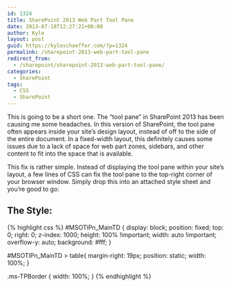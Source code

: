 ```yaml
---
id: 1324
title: SharePoint 2013 Web Part Tool Pane
date: 2013-07-18T12:27:21+00:00
author: Kyle
layout: post
guid: https://kyleschaeffer.com/?p=1324
permalink: /sharepoint-2013-web-part-tool-pane
redirect_from:
  - /sharepoint/sharepoint-2013-web-part-tool-pane/
categories:
  - SharePoint
tags:
  - CSS
  - SharePoint
---
```

This is going to be a short one. The “tool pane” in SharePoint 2013 has been causing me some headaches. In this version of SharePoint, the tool pane often appears inside your site’s design layout, instead of off to the side of the entire document. In a fixed-width layout, this definitely causes some issues due to a lack of space for web part zones, sidebars, and other content to fit into the space that is available.

This fix is rather simple. Instead of displaying the tool pane within your site’s layout, a few lines of CSS can fix the tool pane to the top-right corner of your browser window. Simply drop this into an attached style sheet and you’re good to go:

## The Style:

{% highlight css %}
#MSOTlPn_MainTD {
  display: block;
  position: fixed;
  top: 0;
  right: 0;
  z-index: 1000;
  height: 100% !important;
  width: auto !important;
  overflow-y: auto;
  background: #fff;
}

#MSOTlPn_MainTD > table{
  margin-right: 19px;
  position: static;
  width: 100%;
}

.ms-TPBorder {
  width: 100%;
}
{% endhighlight %}
